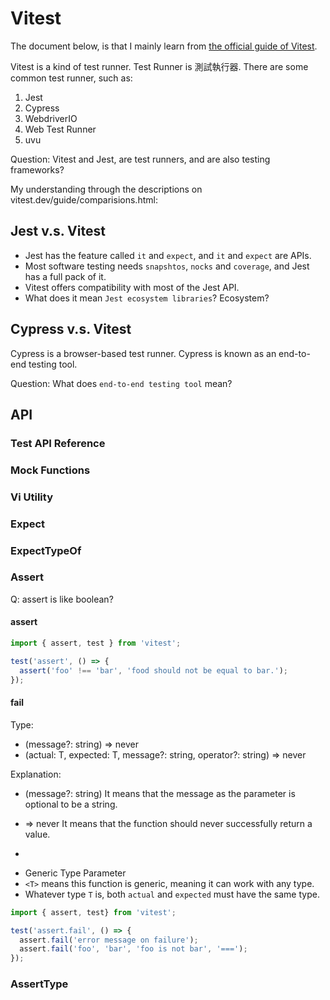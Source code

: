 # Vitest

The document below, is that I mainly learn from [the official guide of Vitest](https://vitest.dev/guide/).

Vitest is a kind of test runner. Test Runner is 測試執行器. There are some common test runner, such as:
1. Jest
2. Cypress
3. WebdriverIO
4. Web Test Runner
5. uvu

Question: Vitest and Jest, are test runners, and are also testing frameworks?

My understanding through the descriptions on vitest.dev/guide/comparisions.html:

## Jest v.s. Vitest

- Jest has the feature called `it` and `expect`, and `it` and `expect` are APIs.
- Most software testing needs `snapshtos`, `nocks` and `coverage`, and Jest has a full pack of it.
- Vitest offers compatibility with most of the Jest API.
- What does it mean `Jest ecosystem libraries`? Ecosystem?

## Cypress v.s. Vitest

Cypress is a browser-based test runner.
Cypress is known as an end-to-end testing tool.

Question: What does `end-to-end testing tool` mean?

## API

### Test API Reference
### Mock Functions
### Vi Utility
### Expect
### ExpectTypeOf
### Assert

Q: assert is like boolean?

#### assert

```ts
import { assert, test } from 'vitest';

test('assert', () => {
  assert('foo' !== 'bar', 'food should not be equal to bar.');
});
```

#### fail

Type:
- (message?: string) => never
- <T>(actual: T, expected: T, message?: string, operator?: string) => never

Explanation:
- (message?: string)
  It means that the message as the parameter is optional to be a string.
- => never
  It means that the function should never successfully return a value.

- <T>
+ Generic Type Parameter
+ `<T>` means this function is generic, meaning it can work with any type.
+ Whatever type `T` is, both `actual` and `expected` must have the same type.

```ts
import { assert, test} from 'vitest';

test('assert.fail', () => {
  assert.fail('error message on failure');
  assert.fail('foo', 'bar', 'foo is not bar', '===');
});
```

### AssertType


